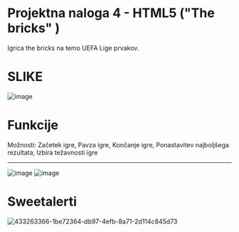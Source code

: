<h1>Projektna naloga 4 - HTML5 ("The bricks" )</h1>

Igrica the bricks na temo UEFA Lige prvakov.

<h1>SLIKE</h1>

![image](https://github.com/user-attachments/assets/721b3d62-e90d-405b-9869-79e2a39cbfc4)


<h1>Funkcije</h1>
Možnosti: Začetek igre, Pavza igre, Končanje igre, Ponastavitev najboljšega rezultata, Izbira težavnosti igre <hr>

![image](https://github.com/user-attachments/assets/0a3d6af7-0de5-4a03-854a-eb4c2483685e)
![image](https://github.com/user-attachments/assets/7f71552e-b77c-416e-a115-0cd32aa4daf5)

<h1>Sweetalerti</h1>

![433263366-1be72364-db97-4efb-8a71-2d114c845d73](https://github.com/user-attachments/assets/4fff1278-1545-45ba-a34f-6ac78a7bb12a)
